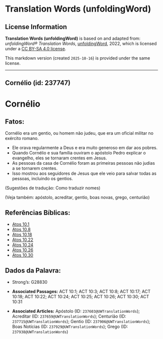 # Translation Words (unfoldingWord)

## License Information

**Translation Words (unfoldingWord)** is based on and adapted from: _unfoldingWord® Translation Words_, [unfoldingWord](https://unfoldingword.org/utw), 2022, which is licensed under a [CC BY-SA 4.0 license](https://creativecommons.org/licenses/by-sa/4.0/legalcode.en).

This markdown version (created `2025-10-16`) is provided under the same license.



--------------------------------

## Cornélio (id: 237747)

Cornélio
========

Fatos:
------

Cornélio era um gentio, ou homem não judeu, que era um oficial militar no exército romano.

* Ele orava regularmente a Deus e era muito generoso em dar aos pobres.
* Quando Cornélio e sua família ouviram o apóstolo Pedro explicar o evangelho, eles se tornaram crentes em Jesus.
* As pessoas da casa de Cornélio foram as primeiras pessoas não judias a se tornarem crentes.
* Isso mostrou aos seguidores de Jesus que ele veio para salvar todas as pessoas, incluindo os gentios.

(Sugestões de tradução: Como traduzir nomes)

(Veja também: apóstolo, acreditar, gentio, boas novas, grego, centurião)

Referências Bíblicas:
---------------------

* [Atos 10\.1](https://ref.ly/Acts10:1)
* [Atos 10\.8](https://ref.ly/Acts10:8)
* [Atos 10\.18](https://ref.ly/Acts10:18)
* [Atos 10\.22](https://ref.ly/Acts10:22)
* [Atos 10\.24](https://ref.ly/Acts10:24)
* [Atos 10\.26](https://ref.ly/Acts10:26)
* [Atos 10\.30](https://ref.ly/Acts10:30)

Dados da Palavra:
-----------------

* Strong’s: G28830

* **Associated Passages:** ACT 10:1; ACT 10:3; ACT 10:8; ACT 10:17; ACT 10:18; ACT 10:22; ACT 10:24; ACT 10:25; ACT 10:26; ACT 10:30; ACT 10:31
* **Associated Articles:** Apóstolo (ID: `237603@UWTranslationWords`); Acreditar (ID: `237659@UWTranslationWords`); Centurião (ID: `237715@UWTranslationWords`); Gentio (ID: `237906@UWTranslationWords`); Boas Notícias (ID: `237929@UWTranslationWords`); Grego (ID: `237938@UWTranslationWords`)

